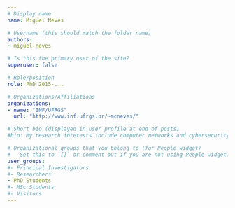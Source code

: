 ```yaml
---
# Display name
name: Miguel Neves

# Username (this should match the folder name)
authors:
- miguel-neves

# Is this the primary user of the site?
superuser: false

# Role/position
role: PhD 2015-...

# Organizations/Affiliations
organizations:
- name: "INF/UFRGS"
  url: "http://www.inf.ufrgs.br/~mcneves/"

# Short bio (displayed in user profile at end of posts)
#bio: My research interests include computer networks and cybersecurity.

# Organizational groups that you belong to (for People widget)
#   Set this to `[]` or comment out if you are not using People widget.
user_groups:
#- Principal Investigators
#- Researchers
- PhD Students
#- MSc Students
#- Visitors
---
```

